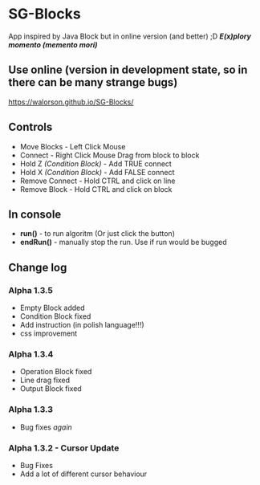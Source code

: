 # SG-Blocks
App inspired by Java Block but in online version (and better) ;D
 ***E(x)plory momento (memento  mori)***
## Use online (version in development state, so in there can be many strange bugs)
https://walorson.github.io/SG-Blocks/

## Controls
* Move Blocks - Left Click Mouse
* Connect - Right Click Mouse Drag from block to block
* Hold Z *(Condition Block)* - Add TRUE connect
* Hold X *(Condition Block)* - Add FALSE connect
* Remove Connect - Hold CTRL and click on line
* Remove Block - Hold CTRL and click on block

## In console
* **run()** - to run algoritm (Or just click the button)
* **endRun()** - manually stop the run. Use if run would be bugged

## Change log
### Alpha 1.3.5
* Empty Block added
* Condition Block fixed
* Add instruction (in polish language!!!)
* css improvement
### Alpha 1.3.4
* Operation Block fixed
* Line drag fixed
* Output Block fixed
### Alpha 1.3.3
* Bug fixes *again*
### Alpha 1.3.2 - Cursor Update
* Bug Fixes
* Add a lot of different cursor behaviour
